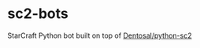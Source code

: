 # sc2-bots

StarCraft Python bot built on top of [Dentosal/python-sc2](https://github.com/Dentosal/python-sc2)
